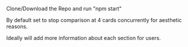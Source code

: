 Clone/Download the Repo and run "npm start"

By default set to stop comparison at 4 cards concurrently for aesthetic reasons.

Ideally will add more information about each section for users.
